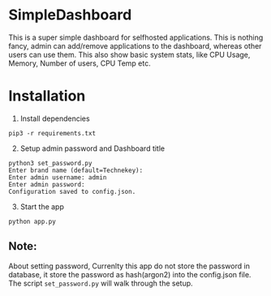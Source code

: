 # SimpleDashboard
This is a super simple dashboard for selfhosted applications. This is nothing fancy, admin can add/remove applications to the dashboard, whereas other users can use them. This also show basic system stats, like CPU Usage, Memory, Number of users, CPU Temp etc. 



# Installation

1. Install dependencies

```
pip3 -r requirements.txt
```

2. Setup admin password and Dashboard title

```
python3 set_password.py
Enter brand name (default=Technekey):
Enter admin username: admin
Enter admin password:
Configuration saved to config.json.
```

3. Start the app

```
python app.py
```

## Note: 
About setting password, Currenlty this app do not store the password in database, it store the password as hash(argon2) into the config.json file.  The script `set_password.py` will walk through the setup. 
